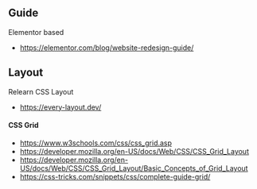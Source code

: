 
## Guide

Elementor based
- https://elementor.com/blog/website-redesign-guide/

## Layout

Relearn CSS Layout
- https://every-layout.dev/

#### CSS Grid

- https://www.w3schools.com/css/css_grid.asp
- https://developer.mozilla.org/en-US/docs/Web/CSS/CSS_Grid_Layout
- https://developer.mozilla.org/en-US/docs/Web/CSS/CSS_Grid_Layout/Basic_Concepts_of_Grid_Layout
- https://css-tricks.com/snippets/css/complete-guide-grid/
